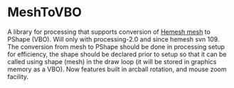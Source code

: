 MeshToVBO
=========

A library for processing that supports conversion of [Hemesh mesh](http://hemesh.wblut.com/) to PShape (VBO).
Will only with processing-2.0 and since hemesh svn 109.
The conversion from mesh to PShape should be done in processing setup for efficiency,
the shape should be declared prior to setup so that it can be called using shape (mesh)
in the draw loop (it will be stored in graphics memory as a VBO). Now features built in
arcball rotation, and mouse zoom facility.
